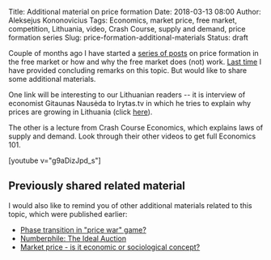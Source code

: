 Title: Additional material on price formation
Date: 2018-03-13 08:00
Author: Aleksejus Kononovicius
Tags: Economics, market price, free market, competition, Lithuania, video, Crash Course, supply and demand, price formation series
Slug: price-formation-additional-materials
Status: draft

Couple of months ago I have started a [series of posts](/tag/price-formation-series/) on price formation in the free market or how and why the free market does (not) work. [Last time]({filename}/articles/2018/price-formation-concluding-remarks.md) I have provided concluding remarks on this topic. But would like to share some additional materials.

One link will be interesting to our Lithuanian readers -- it is interview of economist Gitaunas Nausėda to lrytas.tv in which he tries to explain why prices are growing in Lithuania (click [here](https://tv.lrytas.lt/laidos/lietuva-tiesiogiai/2017/08/31/news/gitanas-nauseda-paaiskino-kodel-lietuvoje-auga-kainos-2392128/)).

The other is a lecture from Crash Course Economics, which explains laws of supply and demand. Look through their other videos to get full Economics 101.

[youtube v="g9aDizJpd_s"]

## Previously shared related material

I would also like to remind you of other additional materials related to this topic, which were published earlier:

* [Phase transition in "price war" game?]({filename}/articles/2018/price-war-game.md)
* [Numberphile: The Ideal Auction]({filename}/articles/2017/numberphile-ideal-auction.md)
* [Market price - is it economic or sociological concept?]({filename}/articles/2014/market-price-is-it-economic-or-sociological-concept.md)
